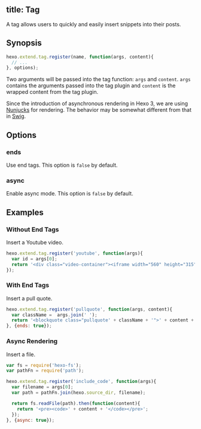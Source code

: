title: Tag
---
A tag allows users to quickly and easily insert snippets into their posts.

## Synopsis

``` js
hexo.extend.tag.register(name, function(args, content){
  // ...
}, options);
```

Two arguments will be passed into the tag function: `args` and `content`. `args` contains the arguments passed into the tag plugin and `content` is the wrapped content from the tag plugin.

Since the introduction of asynchronous rendering in Hexo 3, we are using [Nunjucks] for rendering. The behavior may be somewhat different from that in [Swig].

## Options

### ends

Use end tags. This option is `false` by default.

### async

Enable async mode. This option is `false` by default.

## Examples

### Without End Tags

Insert a Youtube video.

``` js
hexo.extend.tag.register('youtube', function(args){
  var id = args[0];
  return '<div class="video-container"><iframe width="560" height="315" src="http://www.youtube.com/embed/' + id + '" frameborder="0" allowfullscreen></iframe></div>';
});
```

### With End Tags

Insert a pull quote.

``` js
hexo.extend.tag.register('pullquote', function(args, content){
  var className =  args.join(' ');
  return '<blockquote class="pullquote' + className + '">' + content + '</blockquote>';
}, {ends: true});
```

### Async Rendering

Insert a file.

``` js
var fs = require('hexo-fs');
var pathFn = require('path');

hexo.extend.tag.register('include_code', function(args){
  var filename = args[0];
  var path = pathFn.join(hexo.source_dir, filename);

  return fs.readFile(path).then(function(content){
    return '<pre><code>' + content + '</code></pre>';
  });
}, {async: true});
```

[Nunjucks]: http://mozilla.github.io/nunjucks/
[Swig]: http://paularmstrong.github.io/swig/
